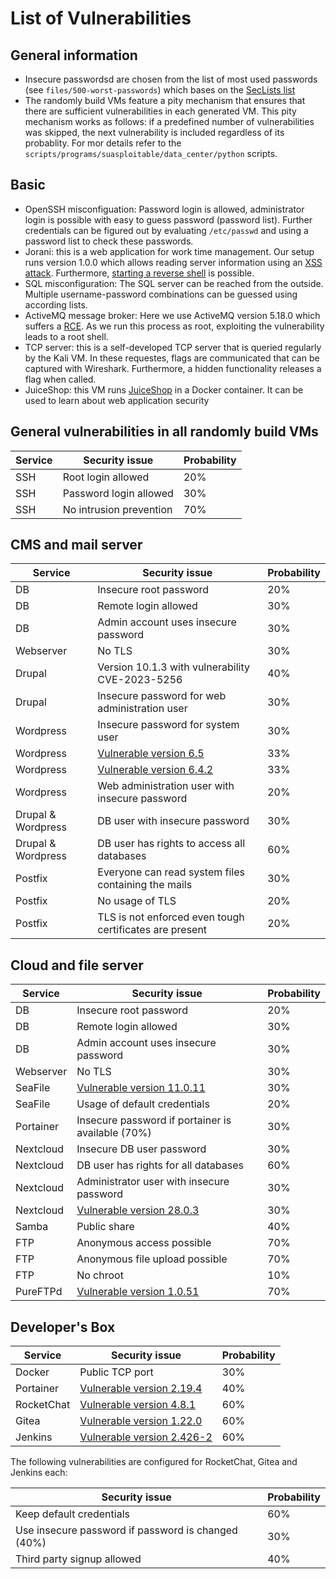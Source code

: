 List of Vulnerabilities  
=============================

General information
-----------
- Insecure passwordsd are chosen from the list of most used passwords (see `files/500-worst-passwords`) which bases on the [SecLists list](https://github.com/danielmiessler/SecLists/blob/master/Passwords/Common-Credentials/500-worst-passwords.txt)
- The randomly build VMs feature a pity mechanism that ensures that there are sufficient vulnerabilities in each generated VM. This pity mechanism works as follows: if a predefined number of vulnerabilities was skipped, the next vulnerability is included regardless of its probablity. For mor details refer to the `scripts/programs/suasploitable/data_center/python` scripts.


Basic
--------------------

- OpenSSH misconfiguation: Password login is allowed, administrator login is possible with easy to guess password (password list). Further credentials can be figured out by evaluating `/etc/passwd` and using a password list to check these passwords.
- Jorani: this is a web application for work time management. Our setup runs version 1.0.0 which allows reading server information using an [XSS attack](https://www.exploit-db.com/exploits/51715). Furthermore, [starting a reverse shell](https://www.cve.org/CVERecord?id=CVE-2023-26469) is possible.
- SQL misconfiguration: The SQL server can be reached from the outside. Multiple username-password combinations can be guessed using according lists.
- ActiveMQ message broker: Here we use ActiveMQ version 5.18.0 which suffers a [RCE](https://www.bsi.bund.de/SharedDocs/Cybersicherheitswarnungen/DE/2023/2023-283657-1032.pdf?__blob=publicationFile&v=2). As we run this process as root, exploiting the vulnerability leads to a root shell.
- TCP server: this is a self-developed TCP server that is queried regularly by the Kali VM. In these requestes, flags are communicated that can be captured with Wireshark. Furthermore, a hidden functionality releases a flag when called.
- JuiceShop: this VM runs [JuiceShop](https://owasp.org/www-project-juice-shop/) in a Docker container. It can be used to learn about web application security


General vulnerabilities in all randomly build VMs
-----------

|Service|Security issue|Probability|
|-------|--------------|-----------|
|SSH|Root login allowed|20%|
|SSH|Password login allowed|30%|
|SSH|No intrusion prevention|70%|


CMS and mail server
------------------

|Service|Security issue|Probability|
|-------|--------------|-----------|
|DB|Insecure root password|20%|
|DB|Remote login allowed|30%|
|DB|Admin account uses insecure password|30%|
|Webserver|No TLS|30%|
|Drupal|Version 10.1.3 with vulnerability CVE-2023-5256|40%|
|Drupal|Insecure password for web administration user|30%|
|Wordpress|Insecure password for system user|30%|
|Wordpress|[Vulnerable version 6.5](https://wordpress.org/news/2024/04/wordpress-6-5-2-maintenance-and-security-release/)|33%|
|Wordpress|[Vulnerable version 6.4.2](https://wordpress.org/news/2024/01/wordpress-6-4-3-maintenance-and-security-release/)|33%|
|Wordpress|Web administration user with insecure password|20%|
|Drupal & Wordpress|DB user with insecure password|30%|
|Drupal & Wordpress|DB user has rights to access all databases|60%|
|Postfix|Everyone can read system files containing the mails|30%|
|Postfix|No usage of TLS|20%|
|Postfix|TLS is not enforced even tough certificates are present|20%|

Cloud and file server
----------------

|Service|Security issue|Probability|
|-------|--------------|-----------|
|DB|Insecure root password|20%|
|DB|Remote login allowed|30%|
|DB|Admin account uses insecure password|30%|
|Webserver|No TLS|30%|
|SeaFile|[Vulnerable version 11.0.11](https://manual.seafile.com/11.0/changelog/server-changelog/#11011-2024-08-07)|30%|
|SeaFile|Usage of default credentials|20%|
|Portainer|Insecure password if portainer is available (70%)|30%|
|Nextcloud|Insecure DB user password|30%|
|Nextcloud|DB user has rights for all databases|60%|
|Nextcloud|Administrator user with insecure password|30%|
|Nextcloud|[Vulnerable version 28.0.3](https://nvd.nist.gov/vuln/detail/CVE-2024-37882)|30%|
|Samba|Public share|40%|
|FTP|Anonymous access possible|70%|
|FTP|Anonymous file upload possible|70%|
|FTP|No chroot|10%|
|PureFTPd|[Vulnerable version 1.0.51](https://nvd.nist.gov/vuln/detail/CVE-2024-48208)|70%|

Developer's Box
---------------


|Service|Security issue|Probability|
|-------|--------------|-----------|
|Docker|Public TCP port|30%|
|Portainer|[Vulnerable version 2.19.4](https://nvd.nist.gov/vuln/detail/CVE-2024-29296)|40%|
|RocketChat|[Vulnerable version 4.8.1](https://nvd.nist.gov/vuln/detail/CVE-2022-35246)|60%|
|Gitea|[Vulnerable version 1.22.0](https://nvd.nist.gov/vuln/detail/CVE-2024-6886)|60%|
|Jenkins|[Vulnerable version 2.426-2](https://nvd.nist.gov/vuln/detail/CVE-2024-23897)|60%|

The following vulnerabilities are configured for RocketChat, Gitea and Jenkins each:

|Security issue|Probability|
|-------------|-----------|
|Keep default credentials|60%|
|Use insecure password if password is changed (40%)|30%|
|Third party signup allowed|40%|
